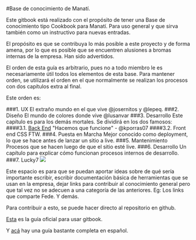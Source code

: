 #Base de conocimiento de Manatí.

Este gitbook está realizado con el propósito de tener una Base de conocimiento tipo Cookbook para Manatí. Para uso general y que sirva también como un instructivo para nuevas entradas.

El propósito es que se contribuya lo más posible a este proyecto y de forma amena, por lo que es posible que se encuentren alusiones a bromas internas de la empresa. Han sido advertidos.

El orden de esta guía es arbitrario, pues no a todo miembro le es necesariamente útil todos los elementos de esta base. Para mantener orden, se utilizará el orden en el que normalmente se realizan los procesos con dos capítulos extra al final.

Este orden es:

###1. UX
El extraño mundo en el que vive @josernitos y @lepeq.
###2. Diseño
El mundo de colores donde vive @lusanvar
###3. Desarrollo
Este capítulo es para los demás mortales. Se dividirá en los dos famosos:
####3.1. [Back End](Desarrollo/Back_End/Back_end.md)
"Hacemos que funcione" - @kporras07
####3.2. Front end
CSS FTW.
###4. Puesta en Marcha
Mejor conocido como deployment, lo que se hace antes de lanzar un sitio a live.
###5. Mantenimiento
Procesos que se hacen luego de que el sitio esté live.
###6. Desarrollo
Un capítulo para explicar cómo funcionan procesos internos de desarrollo. 
###7. Lucky7
![](http://www.mariowiki.com/images/4/4a/Lucky7.png)

Este espacio es para que se puedan aportar ideas sobre de qué sería importante escribir, escribir documentación básica de herramientas que se usan en la empresa, dejar links para contribuir al conocimiento general pero que tal vez no se adecuen a una categoría de las anteriores. Eg: Los links que comparte Fede.
Y demás.

Para contribuir a esto, se puede hacer directo al repositorio en github.

[Esta](https://help.gitbook.com/index.html) es la guía oficial para usar gitbook.

Y [acá](http://inyenia.github.io/gitbook-template/) hay una guía bastante completa en español.










































































































































































































































































































































































































































































































































































































































































































































































































